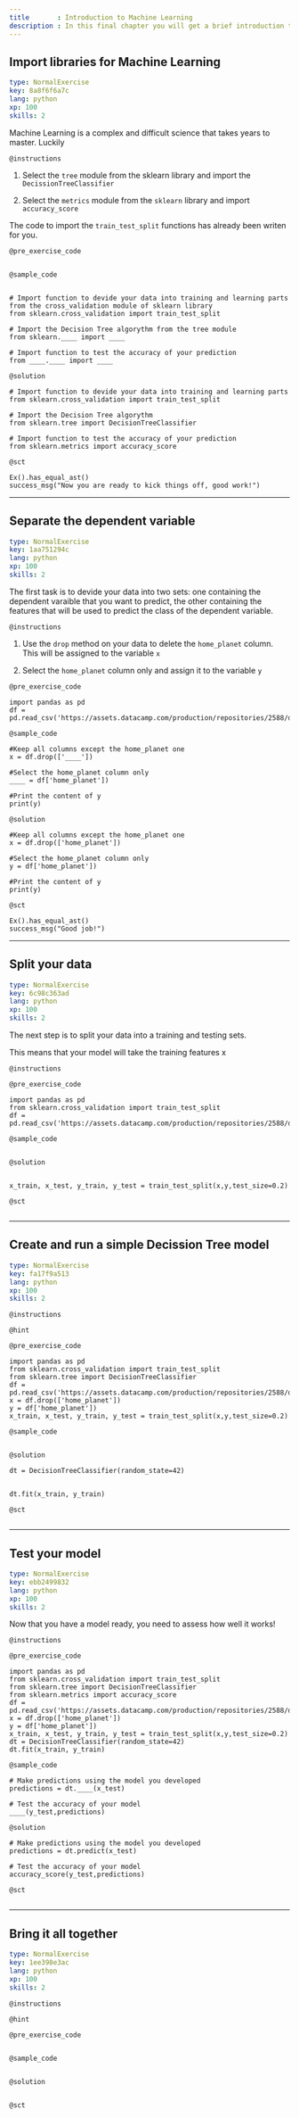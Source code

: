 ```yaml
---
title       : Introduction to Machine Learning
description : In this final chapter you will get a brief introduction to 
---
```

## Import libraries for Machine Learning

```yaml
type: NormalExercise
key: 8a8f6f6a7c
lang: python
xp: 100
skills: 2
```
Machine Learning is a complex and difficult science that takes years to master. Luckily 


`@instructions`
1) Select the `tree` module from the sklearn library and import the `DecissionTreeClassifier`

2) Select the `metrics` module from the `sklearn` library and import `accuracy_score`

The code to import the `train_test_split` functions has already been writen for you. 

`@pre_exercise_code`
```{python}

```

`@sample_code`
```{python}

# Import function to devide your data into training and learning parts from the cross_validation module of sklearn library
from sklearn.cross_validation import train_test_split

# Import the Decision Tree algorythm from the tree module
from sklearn.____ import ____

# Import function to test the accuracy of your prediction
from ____.____ import ____

```

`@solution`
```{python}
# Import function to devide your data into training and learning parts
from sklearn.cross_validation import train_test_split

# Import the Decision Tree algorythm
from sklearn.tree import DecisionTreeClassifier 

# Import function to test the accuracy of your prediction
from sklearn.metrics import accuracy_score

```

`@sct`
```{python}
Ex().has_equal_ast()
success_msg("Now you are ready to kick things off, good work!")
```


---
## Separate the dependent variable

```yaml
type: NormalExercise
key: 1aa751294c
lang: python
xp: 100
skills: 2
```
The first task is to devide your data into two sets: one containing the dependent varaible that you want to predict, the other containing the features that will be used to predict the class of the dependent variable. 

`@instructions`
1) Use the `drop` method on your data to delete the `home_planet` column. This will be assigned to the variable `x`

2) Select the `home_planet` column only and assign it to the variable `y`


`@pre_exercise_code`
```{python}
import pandas as pd
df = pd.read_csv('https://assets.datacamp.com/production/repositories/2588/datasets/73d9f6626d0059203da53d733f5f781c4c9aed32/mars_data.csv')

```

`@sample_code`
```{python}
#Keep all columns except the home_planet one
x = df.drop(['____'])

#Select the home_planet column only
____ = df['home_planet'])

#Print the content of y
print(y)

```

`@solution`
```{python}
#Keep all columns except the home_planet one
x = df.drop(['home_planet'])

#Select the home_planet column only
y = df['home_planet'])

#Print the content of y
print(y)

```

`@sct`
```{python}
Ex().has_equal_ast()
success_msg("Good job!")
```

---
## Split your data 

```yaml
type: NormalExercise
key: 6c98c363ad
lang: python
xp: 100
skills: 2
```
The next step is to split your data into a training and testing sets.

This means that your model will take the training features x 

`@instructions`

`@pre_exercise_code`
```{python}
import pandas as pd
from sklearn.cross_validation import train_test_split
df = pd.read_csv('https://assets.datacamp.com/production/repositories/2588/datasets/73d9f6626d0059203da53d733f5f781c4c9aed32/mars_data.csv')

```

`@sample_code`
```{python}

```

`@solution`
```{python}

x_train, x_test, y_train, y_test = train_test_split(x,y,test_size=0.2)
```

`@sct`
```{python}

```
---
## Create and run a simple Decission Tree model

```yaml
type: NormalExercise
key: fa17f9a513
lang: python
xp: 100
skills: 2
```


`@instructions`

`@hint`

`@pre_exercise_code`
```{python}
import pandas as pd
from sklearn.cross_validation import train_test_split
from sklearn.tree import DecisionTreeClassifier 
df = pd.read_csv('https://assets.datacamp.com/production/repositories/2588/datasets/73d9f6626d0059203da53d733f5f781c4c9aed32/mars_data.csv')
x = df.drop(['home_planet'])
y = df['home_planet'])
x_train, x_test, y_train, y_test = train_test_split(x,y,test_size=0.2)
```

`@sample_code`
```{python}

```

`@solution`
```{python}
dt = DecisionTreeClassifier(random_state=42)


dt.fit(x_train, y_train)
```

`@sct`
```{python}

```

---
## Test your model

```yaml
type: NormalExercise
key: ebb2499832
lang: python
xp: 100
skills: 2
```
Now that you have a model ready, you need to assess how well it works!

`@instructions`



`@pre_exercise_code`
```{python}
import pandas as pd
from sklearn.cross_validation import train_test_split
from sklearn.tree import DecisionTreeClassifier
from sklearn.metrics import accuracy_score
df = pd.read_csv('https://assets.datacamp.com/production/repositories/2588/datasets/73d9f6626d0059203da53d733f5f781c4c9aed32/mars_data.csv')
x = df.drop(['home_planet'])
y = df['home_planet'])
x_train, x_test, y_train, y_test = train_test_split(x,y,test_size=0.2)
dt = DecisionTreeClassifier(random_state=42)
dt.fit(x_train, y_train)

```

`@sample_code`
```{python}
# Make predictions using the model you developed
predictions = dt.____(x_test)

# Test the accuracy of your model
____(y_test,predictions)

```

`@solution`
```{python}
# Make predictions using the model you developed
predictions = dt.predict(x_test)

# Test the accuracy of your model
accuracy_score(y_test,predictions)
```

`@sct`
```{python}

```

---
## Bring it all together

```yaml
type: NormalExercise
key: 1ee398e3ac
lang: python
xp: 100
skills: 2
```


`@instructions`

`@hint`

`@pre_exercise_code`
```{python}

```

`@sample_code`
```{python}

```

`@solution`
```{python}

```

`@sct`
```{python}

```
